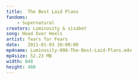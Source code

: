 ```yaml
---
title:  The Best Laid Plans
fandoms:
    - Supernatural
creators: Luminosity & sisabet
song: Head Over Heels
artist: Tears for Fears
date:   2011-01-03 10:00:00
mp4name: Luminosity-098-The-Best-Laid-Plans.m4v
mp4size: 52.23 MB
width: 848
height: 480
---
```



  